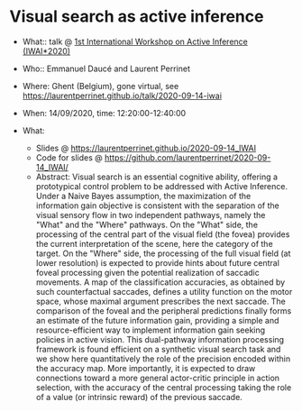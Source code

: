 # Visual search as active inference

* What:: talk @ [1st International Workshop on Active Inference (IWAI*2020)](https://iwaiworkshop.github.io/)
* Who:: Emmanuel Daucé and Laurent Perrinet
* Where: Ghent (Belgium), gone virtual, see https://laurentperrinet.github.io/talk/2020-09-14-iwai
* When: 14/09/2020, time: 12:20:00-12:40:00

* What:
  * Slides @ https://laurentperrinet.github.io/2020-09-14_IWAI
  * Code for slides @ https://github.com/laurentperrinet/2020-09-14_IWAI/
  * Abstract: Visual search is an essential cognitive ability, offering a prototypical control problem to be addressed with Active Inference. Under a Naive Bayes assumption, the maximization of the information gain objective is consistent with the separation of the visual sensory flow in two independent pathways, namely the "What" and the "Where" pathways. On the "What" side, the processing of the central part of the visual field (the fovea) provides the current interpretation of the scene, here the category of the target. On the "Where" side, the processing of the full visual field (at lower resolution) is expected to provide hints about future central foveal processing given the potential realization of saccadic movements. A map of the classification accuracies, as obtained by such counterfactual saccades, defines a utility function on the motor space, whose maximal argument prescribes the next saccade. The comparison of the foveal and the peripheral predictions finally forms an estimate of the future information gain, providing a simple and resource-efficient way to implement information gain seeking policies in active vision. This dual-pathway information processing framework is found efficient on a synthetic visual search task and we show here quantitatively the role of the precision encoded within the accuracy map. More importantly, it is expected to draw connections toward a more general actor-critic principle in action selection, with the accuracy of the central processing taking the role of a value (or intrinsic reward) of the previous saccade.

